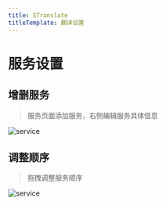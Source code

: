 ```yaml
---
title: STranslate
titleTemplate: 翻译设置
---
```


# 服务设置

## 增删服务

> 服务页面添加服务，右侧编辑服务具体信息

![service](/img/service.gif)

## 调整顺序

> 拖拽调整服务顺序

![service](/img/service-sort.gif)
